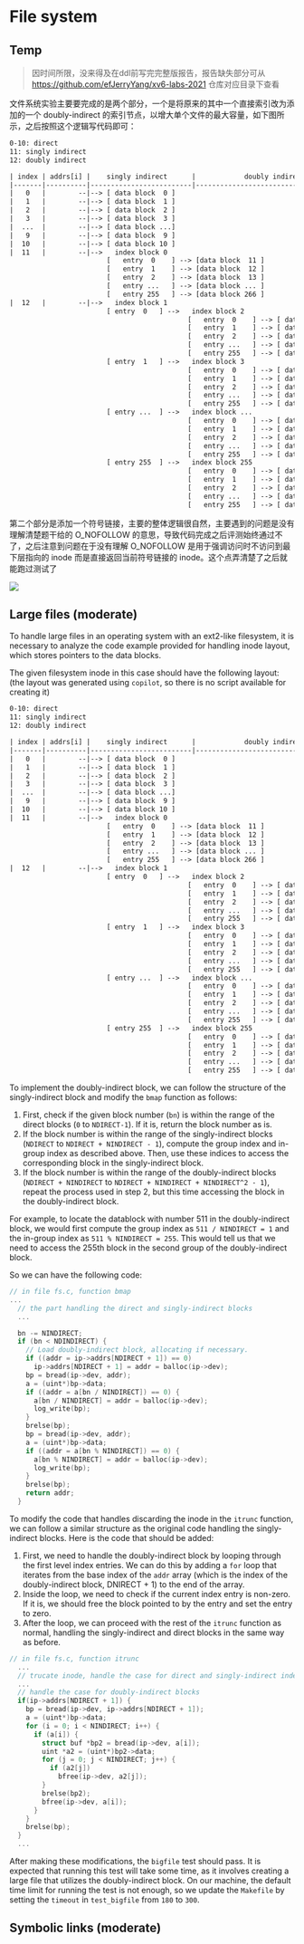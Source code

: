 # File system

## Temp

> 因时间所限，没来得及在ddl前写完完整版报告，报告缺失部分可从 https://github.com/efJerryYang/xv6-labs-2021 仓库对应目录下查看

文件系统实验主要要完成的是两个部分，一个是将原来的其中一个直接索引改为添加的一个 doubly-indirect 的索引节点，以增大单个文件的最大容量，如下图所示，之后按照这个逻辑写代码即可：

```txt
0-10: direct
11: singly indirect
12: doubly indirect

| index | addrs[i] |    singly indirect      |            doubly indirect              |
|-------|----------|-------------------------|-----------------------------------------|
|   0   |        --|--> [ data block  0 ]
|   1   |        --|--> [ data block  1 ]
|   2   |        --|--> [ data block  2 ]
|   3   |        --|--> [ data block  3 ]
|  ...  |        --|--> [ data block ...]
|   9   |        --|--> [ data block  9 ]
|  10   |        --|--> [ data block 10 ]
|  11   |        --|-->   index block 0
                        [   entry  0    ] --> [data block  11 ]
                        [   entry  1    ] --> [data block  12 ]
                        [   entry  2    ] --> [data block  13 ]
                        [   entry ...   ] --> [data block ... ]
                        [   entry 255   ] --> [data block 266 ]
|  12   |        --|-->   index block 1
                        [ entry  0   ] -->   index block 2
                                            [   entry  0    ] --> [ data block  267  ]
                                            [   entry  1    ] --> [ data block  268  ]
                                            [   entry  2    ] --> [ data block  269  ]
                                            [   entry ...   ] --> [ data block  ...  ]
                                            [   entry 255   ] --> [ data block  522  ]
                        [ entry  1   ] -->   index block 3
                                            [   entry  0    ] --> [ data block  523  ]
                                            [   entry  1    ] --> [ data block  524  ]
                                            [   entry  2    ] --> [ data block  525  ]
                                            [   entry ...   ] --> [ data block  ...  ]
                                            [   entry 255   ] --> [ data block  776  ]
                        [ entry ...  ] -->   index block ...
                                            [   entry  0    ] --> [ data block  ...  ]
                                            [   entry  1    ] --> [ data block  ...  ]
                                            [   entry  2    ] --> [ data block  ...  ]
                                            [   entry ...   ] --> [ data block  ...  ]
                                            [   entry 255   ] --> [ data block  ...  ]
                        [ entry 255  ] -->   index block 255
                                            [   entry  0    ] --> [ data block 65547 ]
                                            [   entry  1    ] --> [ data block 65548 ]
                                            [   entry  2    ] --> [ data block 65549 ]
                                            [   entry ...   ] --> [ data block  ...  ]
                                            [   entry 255   ] --> [ data block 65802 ]
```

第二个部分是添加一个符号链接，主要的整体逻辑很自然，主要遇到的问题是没有理解清楚题干给的 O_NOFOLLOW 的意思，导致代码完成之后评测始终通过不了，之后注意到问题在于没有理解 O_NOFOLLOW 是用于强调访问时不访问到最下层指向的 inode 而是直接返回当前符号链接的 inode。这个点弄清楚了之后就能跑过测试了

![](./resources/fs-make-grade.png)

## Large files (moderate)

To handle large files in an operating system with an ext2-like filesystem, it is necessary to analyze the code example provided for handling inode layout, which stores pointers to the data blocks.
<!-- To handle the large files in an operating system with ext2-like filesystem, it is straightforward to start analyzing the code example given for handling inode layout, where store the pointers to the datablocks. -->

The given filesystem inode in this case should have the following layout: (the layout was generated using `copilot`, so there is no script available for creating it)
<!-- In this case the given filesystem inode should look like the following: (the layout is generated with the help of copilot, so there is no script for creating it) -->

```txt
0-10: direct
11: singly indirect
12: doubly indirect

| index | addrs[i] |    singly indirect      |            doubly indirect              |
|-------|----------|-------------------------|-----------------------------------------|
|   0   |        --|--> [ data block  0 ]
|   1   |        --|--> [ data block  1 ]
|   2   |        --|--> [ data block  2 ]
|   3   |        --|--> [ data block  3 ]
|  ...  |        --|--> [ data block ...]
|   9   |        --|--> [ data block  9 ]
|  10   |        --|--> [ data block 10 ]
|  11   |        --|-->   index block 0
                        [   entry  0    ] --> [data block  11 ]
                        [   entry  1    ] --> [data block  12 ]
                        [   entry  2    ] --> [data block  13 ]
                        [   entry ...   ] --> [data block ... ]
                        [   entry 255   ] --> [data block 266 ]
|  12   |        --|-->   index block 1
                        [ entry  0   ] -->   index block 2
                                            [   entry  0    ] --> [ data block  267  ]
                                            [   entry  1    ] --> [ data block  268  ]
                                            [   entry  2    ] --> [ data block  269  ]
                                            [   entry ...   ] --> [ data block  ...  ]
                                            [   entry 255   ] --> [ data block  522  ]
                        [ entry  1   ] -->   index block 3
                                            [   entry  0    ] --> [ data block  523  ]
                                            [   entry  1    ] --> [ data block  524  ]
                                            [   entry  2    ] --> [ data block  525  ]
                                            [   entry ...   ] --> [ data block  ...  ]
                                            [   entry 255   ] --> [ data block  776  ]
                        [ entry ...  ] -->   index block ...
                                            [   entry  0    ] --> [ data block  ...  ]
                                            [   entry  1    ] --> [ data block  ...  ]
                                            [   entry  2    ] --> [ data block  ...  ]
                                            [   entry ...   ] --> [ data block  ...  ]
                                            [   entry 255   ] --> [ data block  ...  ]
                        [ entry 255  ] -->   index block 255
                                            [   entry  0    ] --> [ data block 65547 ]
                                            [   entry  1    ] --> [ data block 65548 ]
                                            [   entry  2    ] --> [ data block 65549 ]
                                            [   entry ...   ] --> [ data block  ...  ]
                                            [   entry 255   ] --> [ data block 65802 ]
```

To implement the doubly-indirect block, we can follow the structure of the singly-indirect block and modify the `bmap` function as follows:

1. First, check if the given block number (`bn`) is within the range of the direct blocks (`0` to `NDIRECT-1`). If it is, return the block number as is.
2. If the block number is within the range of the singly-indirect blocks (`NDIRECT` to `NDIRECT + NINDIRECT - 1`), compute the group index and in-group index as described above. Then, use these indices to access the corresponding block in the singly-indirect block.
3. If the block number is within the range of the doubly-indirect blocks (`NDIRECT + NINDIRECT` to `NDIRECT + NINDIRECT + NINDIRECT^2 - 1`), repeat the process used in step 2, but this time accessing the block in the doubly-indirect block.

For example, to locate the datablock with number 511 in the doubly-indirect block, we would first compute the group index as `511 / NINDIRECT = 1` and the in-group index as `511 % NINDIRECT = 255`. This would tell us that we need to access the 255th block in the second group of the doubly-indirect block.

So we can have the following code:
<!-- So we can just follow the structure to manage our filesystem. According to the instructions given, we should modify the `bmap` function to enable the use of a doubly-indirect block, and we shall start from here.

Additionally, we wrote a script to enumerate the acceptable choices for these 3 types of index (direct, singly-indirect and doubly-indirect), although it was not necessary here, the instructions have already explicitly specified the task we should accomplish.

According to the layout we have above, we can see that the index blocks should contain the same number of data block entries. For the first level of index blocks (index block 0 and index block 1 above), they should contain 256 entries each, and for the second level of index blocks should also contain the same number of entries.

So, for the singly-indirect block with index 11, it should contain 256 datablocks; for the doubly-indirect block with index 12, it should contain 256 * 256 = 65536 datablocks in total. But for convenience, we can compute the index by group, each group of the datablocks in doubly-indirect block will be identified by the index block entry number, so when we need to locate specific datablocks in the doubly-indirect block, it is easy to compute the group index and the in-group index with `bn / NINDIRECT` and `bn % NINDIRECT`, respectively. Here, `bn` represents the datablock number, `NINDIRECT` represents the number of first level indirect blocks.

Therefore, we can follow the implementation for singly-indirect blocks to accomplish our doubly-indirect blocks like this: -->
```c
// in file fs.c, function bmap
...
  // the part handling the direct and singly-indirect blocks
  ...

  bn -= NINDIRECT;
  if (bn < NDINDIRECT) {
    // Load doubly-indirect block, allocating if necessary.
    if ((addr = ip->addrs[NDIRECT + 1]) == 0)
      ip->addrs[NDIRECT + 1] = addr = balloc(ip->dev);
    bp = bread(ip->dev, addr);
    a = (uint*)bp->data;
    if ((addr = a[bn / NINDIRECT]) == 0) {
      a[bn / NINDIRECT] = addr = balloc(ip->dev);
      log_write(bp);
    }
    brelse(bp);
    bp = bread(ip->dev, addr);
    a = (uint*)bp->data;
    if ((addr = a[bn % NINDIRECT]) == 0) {
      a[bn % NINDIRECT] = addr = balloc(ip->dev);
      log_write(bp);
    }
    brelse(bp);
    return addr;
  }
```

To modify the code that handles discarding the inode in the `itrunc` function, we can follow a similar structure as the original code handling the singly-indirect blocks. Here is the code that should be added:

1. First, we need to handle the doubly-indirect block by looping through the first level index entries. We can do this by adding a `for` loop that iterates from the base index of the `addr` array (which is the index of the doubly-indirect block, DNIRECT + 1) to the end of the array.
2. Inside the loop, we need to check if the current index entry is non-zero. If it is, we should free the block pointed to by the entry and set the entry to zero.
3. After the loop, we can proceed with the rest of the `itrunc` function as normal, handling the singly-indirect and direct blocks in the same way as before.
<!-- Additionally, we need to modify code that discarding the indoe in function `itrunc`. We can insert our code handling the doubly-indirect blocks in a similar with as the original code handling the singly-indirect blocks. The only differences here is the base index for `addr` array should be the index of the doubly-indirect index `DNIRECT + 1`, and there should be a loop to iterate through the first level index entries.

Here is the code we should add: -->
```c 
// in file fs.c, function itrunc
  ...
  // trucate inode, handle the case for direct and singly-indirect index blocks
  ...
  // handle the case for doubly-indirect blocks
  if(ip->addrs[NDIRECT + 1]) {
    bp = bread(ip->dev, ip->addrs[NDIRECT + 1]);
    a = (uint*)bp->data;
    for (i = 0; i < NINDIRECT; i++) {
      if (a[i]) {
        struct buf *bp2 = bread(ip->dev, a[i]);
        uint *a2 = (uint*)bp2->data;
        for (j = 0; j < NINDIRECT; j++) {
          if (a2[j])
            bfree(ip->dev, a2[j]);
        }
        brelse(bp2);
        bfree(ip->dev, a[i]);
      }
    }
    brelse(bp);
  }
  ...
```

After making these modifications, the `bigfile` test should pass. It is expected that running this test will take some time, as it involves creating a large file that utilizes the doubly-indirect block. On our machine, the default time limit for running the test is not enough, so we update the `Makefile` by setting the `timeout` in `test_bigfile` from `180` to `300`.
<!-- We should pass the `bigfile` test now, notice that it really takes time to run the test, and the time limit for our machine is not enough, so when run `make grade` for this lab, we have to update the time limit in the `Makefile`. -->

## Symbolic links (moderate)
